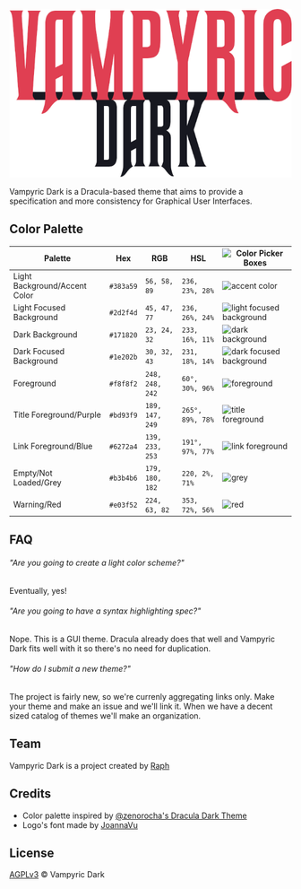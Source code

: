 ![Vampyric Dark](img/logo.png)

Vampyric Dark is a Dracula-based theme that aims to provide a specification and more consistency for Graphical User Interfaces.

## Color Palette

| Palette                       | Hex       | RGB             | HSL              | ![Color Picker Boxes](https://draculatheme.com/static/img/color-boxes/eyedropper.png) |
| ----------------------------- | --------- | --------------- | ---------------- | ------------------------------------------------------------------------------------- |
| Light Background/Accent Color | `#383a59` | `56, 58, 89`    | `236, 23%, 28%`  | ![accent color](img/383a59.ico)                                                       |
| Light Focused Background      | `#2d2f4d` | `45, 47, 77`    | `236, 26%, 24%`  | ![light focused background](img/2d2f4d.ico)                                           |
| Dark Background               | `#171820` | `23, 24, 32`    | `233, 16%, 11%`  | ![dark background](img/171820.ico)                                                    |
| Dark Focused Background       | `#1e202b` | `30, 32, 43`    | `231, 18%, 14%`  | ![dark focused background](img/1e202b.ico)                                            |
| Foreground                    | `#f8f8f2` | `248, 248, 242` | `60°, 30%, 96%`  | ![foreground](img/f8f8f2.ico)                                                         |
| Title Foreground/Purple       | `#bd93f9` | `189, 147, 249` | `265°, 89%, 78%` | ![title foreground](img/bd93f9.ico)                                                   |
| Link Foreground/Blue          | `#6272a4` | `139, 233, 253` | `191°, 97%, 77%` | ![link foreground](img/6272a4.ico)                                                    |
| Empty/Not Loaded/Grey         | `#b3b4b6` | `179, 180, 182` | `220, 2%, 71%`   | ![grey](img/b3b4b6.ico)                                                               |
| Warning/Red                   | `#e03f52` | `224, 63, 82`   | `353, 72%, 56%`  | ![red](img/e03f52.ico)                                                                |

## FAQ

###### "Are you going to create a light color scheme?"

Eventually, yes!

###### "Are you going to have a syntax highlighting spec?"

Nope. This is a GUI theme. Dracula already does that well and Vampyric Dark fits well with it so there's no need for duplication.

###### "How do I submit a new theme?"

The project is fairly new, so we're currenly aggregating links only. Make your theme and make an issue and we'll link it. When we have a decent sized catalog of themes we'll make an organization.

## Team

Vampyric Dark is a project created by [Raph](https://github.com/RaphGL/)

## Credits

- Color palette inspired by [@zenorocha's Dracula Dark Theme](http://draculatheme.com/)
- Logo's font made by [JoannaVu](https://www.fontspace.com/vampire-font-f42263)

## License

[AGPLv3](./LICENSE) © Vampyric Dark
